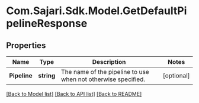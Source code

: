 # Com.Sajari.Sdk.Model.GetDefaultPipelineResponse
## Properties

Name | Type | Description | Notes
------------ | ------------- | ------------- | -------------
**Pipeline** | **string** | The name of the pipeline to use when not otherwise specified. | [optional] 

[[Back to Model list]](../README.md#documentation-for-models) [[Back to API list]](../README.md#documentation-for-api-endpoints) [[Back to README]](../README.md)

